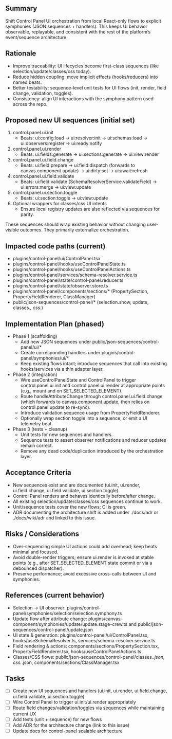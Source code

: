 ## Summary
Shift Control Panel UI orchestration from local React-only flows to explicit symphonies (JSON sequences + handlers). This keeps UI behavior observable, replayable, and consistent with the rest of the platform’s event/sequence architecture.

## Rationale
- Improve traceability: UI lifecycles become first-class sequences (like selection/update/classes/css today).
- Reduce hidden coupling: move implicit effects (hooks/reducers) into named beats.
- Better testability: sequence-level unit tests for UI flows (init, render, field change, validation, toggles).
- Consistency: align UI interactions with the symphony pattern used across the repo.

## Proposed new UI sequences (initial set)
1) control.panel.ui.init
   - Beats: ui:config:load → ui:resolver:init → ui:schemas:load → ui:observers:register → ui:ready:notify
2) control.panel.ui.render
   - Beats: ui:fields:generate → ui:sections:generate → ui:view:render
3) control.panel.ui.field.change
   - Beats: ui:field:prepare → ui:field:dispatch (forwards to canvas.component.update) → ui:dirty:set → ui:await:refresh
4) control.panel.ui.field.validate
   - Beats: ui:field:validate (SchemaResolverService.validateField) → ui:errors:merge → ui:view:update
5) control.panel.ui.section.toggle
   - Beats: ui:section:toggle → ui:view:update
6) Optional wrappers for classes/css UI intents
   - Ensure local registry updates are also reflected via sequences for parity.

These sequences should wrap existing behavior without changing user-visible outcomes. They primarily externalize orchestration.

## Impacted code paths (current)
- plugins/control-panel/ui/ControlPanel.tsx
- plugins/control-panel/hooks/useControlPanelState.ts
- plugins/control-panel/hooks/useControlPanelActions.ts
- plugins/control-panel/services/schema-resolver.service.ts
- plugins/control-panel/state/control-panel.reducer.ts
- plugins/control-panel/state/observer.store.ts
- plugins/control-panel/components/sections/* (PropertySection, PropertyFieldRenderer, ClassManager)
- public/json-sequences/control-panel/* (selection.show, update, classes.*, css.*)

## Implementation Plan (phased)
- Phase 1 (scaffolding)
  - Add new JSON sequences under public/json-sequences/control-panel/ui/*
  - Create corresponding handlers under plugins/control-panel/symphonies/ui/*
  - Keep existing flows intact; introduce sequences that call into existing hooks/services via a thin adapter layer.
- Phase 2 (integration)
  - Wire useControlPanelState and ControlPanel to trigger control.panel.ui.init and control.panel.ui.render at appropriate points (e.g., mount and on SET_SELECTED_ELEMENT).
  - Route handleAttributeChange through control.panel.ui.field.change (which forwards to canvas.component.update, then relies on control.panel.update to re-sync).
  - Introduce validation sequence usage from PropertyFieldRenderer.
  - Optionally wrap section toggle into a sequence, or emit a UI telemetry beat.
- Phase 3 (tests + cleanup)
  - Unit tests for new sequences and handlers.
  - Sequence tests to assert observer notifications and reducer updates remain correct.
  - Remove any dead code/duplication introduced by the orchestration layer.

## Acceptance Criteria
- New sequences exist and are documented (ui.init, ui.render, ui.field.change, ui.field.validate, ui.section.toggle).
- Control Panel renders and behaves identically before/after change.
- All existing selection/update/classes/css sequences continue to work.
- Unit/sequence tests cover the new flows; CI is green.
- ADR documenting the architecture shift is added under ./docs/adr or ./docs/wiki/adr and linked to this issue.

## Risks / Considerations
- Over-sequencing simple UI actions could add overhead; keep beats minimal and focused.
- Avoid double-render triggers; ensure ui.render is invoked at stable points (e.g., after SET_SELECTED_ELEMENT state commit or via a debounced dispatcher).
- Preserve performance; avoid excessive cross-calls between UI and symphonies.

## References (current behavior)
- Selection → UI observer: plugins/control-panel/symphonies/selection/selection.symphony.ts
- Update flow after attribute change: plugins/canvas-component/symphonies/update/update.stage-crew.ts and public/json-sequences/control-panel/update.json
- UI state & generation: plugins/control-panel/ui/ControlPanel.tsx, hooks/useSchemaResolver.ts, services/schema-resolver.service.ts
- Field rendering & actions: components/sections/PropertySection.tsx, PropertyFieldRenderer.tsx, hooks/useControlPanelActions.ts
- Classes/CSS flows: public/json-sequences/control-panel/classes.*.json, css.*.json, components/sections/ClassManager.tsx

## Tasks
- [ ] Create new UI sequences and handlers (ui.init, ui.render, ui.field.change, ui.field.validate, ui.section.toggle)
- [ ] Wire Control Panel to trigger ui.init/ui.render appropriately
- [ ] Route field changes/validation/toggles via sequences while maintaining current UX
- [ ] Add tests (unit + sequence) for new flows
- [ ] Add ADR for the architecture change (link to this issue)
- [ ] Update docs for control-panel scalable architecture
